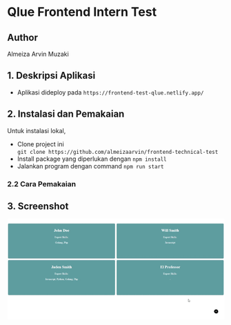 # Qlue Frontend Intern Test

## Author

Almeiza Arvin Muzaki

## 1. Deskripsi Aplikasi

-   Aplikasi dideploy pada `https://frontend-test-qlue.netlify.app/`

## 2. Instalasi dan Pemakaian

Untuk instalasi lokal,

-   Clone project ini <br>
    `git clone https://github.com/almeizaarvin/frontend-technical-test`
    <br>
-   Install package yang diperlukan dengan `npm install`
    <br>
-   Jalankan program dengan command `npm run start`

### 2.2 Cara Pemakaian

## 3. Screenshot

![alt text](Preview.gif)
